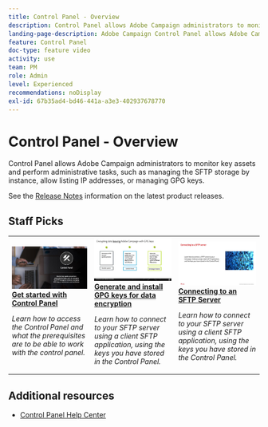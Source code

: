 ```yaml
---
title: Control Panel - Overview
description: Control Panel allows Adobe Campaign administrators to monitor key assets and perform administrative tasks, such as managing the SFTP storage by instance, allow listing IP addresses, or managing GPG keys.
landing-page-description: Adobe Campaign Control Panel allows Adobe Campaign administrators to monitor key assets and perform administrative tasks, such as managing the SFTP storage by instance, allow listing IP addresses, or managing GPG keys.
feature: Control Panel
doc-type: feature video
activity: use
team: PM
role: Admin
level: Experienced
recommendations: noDisplay
exl-id: 67b35ad4-bd46-441a-a3e3-402937678770
---
```

# Control Panel -  Overview

Control Panel allows Adobe Campaign administrators to monitor key assets and perform administrative tasks, such as managing the SFTP storage by instance, allow listing IP addresses, or managing GPG keys.

See the [Release Notes](https://experienceleague.adobe.com/docs/control-panel/using/release-notes.html) information on the latest product releases.

## Staff Picks

<table>
<tr>
<td>
    <a href="./get-started.md">
      <img alt="Connect to a SFTP Server" src="./assets/kt-6385.jpg" />
    </a>
    <div>
      <a href="./get-started.md">
    <strong>Get started with Control Panel</strong>
    </a>
    </div>
    <p>
    <em>Learn how to access the Control Panel and what the prerequisites are to be able to work with the control panel. </em>
    <p>
  </td>
  <td>
    <a href="./instance-settings/gpg-key-management/generate-and-install-gpg-keys.md">
      <img alt="Connect to a SFTP Server" src="./assets/36386.jpg" />
    </a>
    <div>
      <a href="./instance-settings/gpg-key-management/generate-and-install-gpg-keys.md">
    <strong>Generate and install GPG keys for data encryption</strong>
    </a>
    </div>
    <p>
    <em>Learn how to connect to your SFTP server using a client SFTP application, using the keys you have stored in the Control Panel. </em>
    <p>
  </td>
  <td>
    <a href="./sftp-management/connect-to-sftp-server.md">
      <img alt="Connect to a SFTP Server" src="./assets/27263.jpg" />
    </a>
    <div>
      <a href="./sftp-management/connect-to-sftp-server.md">
    <strong>Connecting to an SFTP Server</strong>
    </a>
    </div>
    <p>
    <em>Learn how to connect to your SFTP server using a client SFTP application, using the keys you have stored in the Control Panel. </em>
    <p>
  </td>
</tr>
</table>

## Additional resources

* [Control Panel Help Center](https://experienceleague.adobe.com/docs/control-panel/using/control-panel-home.html?lang=en)
